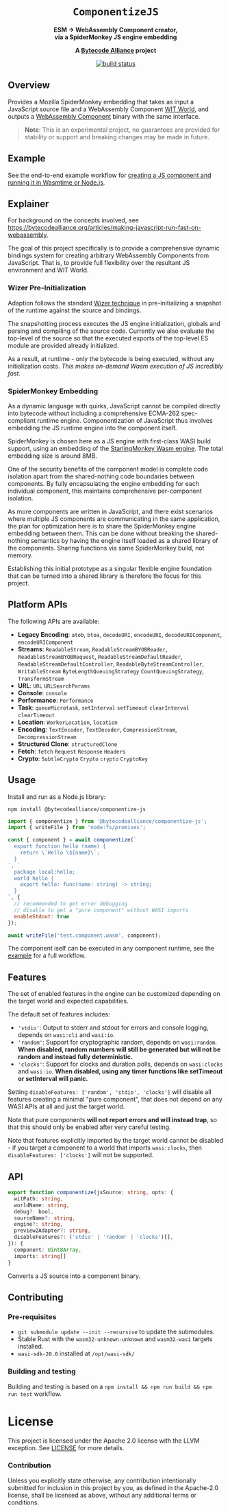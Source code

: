<div align="center">
  <h1><code>ComponentizeJS</code></h1>

  <p>
    <strong>ESM -> WebAssembly Component creator,<br />via a SpiderMonkey JS engine embedding</a></strong>
  </p>

  <strong>A <a href="https://bytecodealliance.org/">Bytecode Alliance</a> project</strong>

  <p>
    <a href="https://github.com/bytecodealliance/jco/actions?query=workflow%3ACI"><img src="https://github.com/bytecodealliance/jco/workflows/CI/badge.svg" alt="build status" /></a>
  </p>
</div>

## Overview

Provides a Mozilla SpiderMonkey embedding that takes as input a JavaScript source file and a WebAssembly Component [WIT World](https://github.com/WebAssembly/component-model/blob/main/design/mvp/WIT.md),
and outputs a [WebAssembly Component](https://github.com/WebAssembly/component-model) binary with the same interface.

> **Note**: This is an experimental project, no guarantees are provided for stability or support and breaking changes may be made in future.

## Example

See the end-to-end example workflow for [creating a JS component and running it in Wasmtime or Node.js](EXAMPLE.md).

## Explainer

For background on the concepts involved, see https://bytecodealliance.org/articles/making-javascript-run-fast-on-webassembly.

The goal of this project specifically is to provide a comprehensive dynamic bindings system for creating arbitrary WebAssembly Components from JavaScript. That is, to provide full flexibility over the resultant JS environment and WIT World.

### Wizer Pre-Initialization

Adaption follows the standard [Wizer technique](https://github.com/bytecodealliance/wizer) in pre-initializing a snapshot of the runtime against the source and bindings.

The snapshotting process executes the JS engine initialization, globals and parsing and compiling of the source code. Currently we also evaluate the top-level of the source so that the executed exports of the top-level ES module are provided already initialized.

As a result, at runtime - only the  bytecode is being executed, without any initialization costs. _This makes on-demand Wasm execution of JS incredibly fast._

### SpiderMonkey Embedding

As a dynamic language with quirks, JavaScript cannot be compiled directly into bytecode without including a comprehensive ECMA-262 spec-compliant runtime engine. Componentization of JavaScript thus involves embedding the JS runtime engine into the component itself.

SpiderMonkey is chosen here as a JS engine with first-class WASI build support, using an embedding of the [StarlingMonkey Wasm engine](https://github.com/fermyon/StarlingMonkey). The total embedding size is around 8MB.

One of the security benefits of the component model is complete code isolation apart from the shared-nothing code boundaries between components. By fully encapsulating the engine embedding for each individual component, this maintains comprehensive per-component isolation.

As more components are written in JavaScript, and there exist scenarios where multiple JS components are communicating in the same application, the plan for optimization here is to share the SpiderMonkey engine embedding between them. This can be done without breaking the shared-nothing semantics by having the engine itself loaded as a shared library of the components. Sharing functions via same SpiderMonkey build, not memory.

Establishing this initial prototype as a singular flexible engine foundation that can be turned into a shared library is therefore the focus for this project.

## Platform APIs

The following APIs are available:

* **Legacy Encoding**: `atob`, `btoa`, `decodeURI`, `encodeURI`, `decodeURIComponent`, `encodeURIComponent`
* **Streams**: `ReadableStream`, `ReadableStreamBYOBReader`, `ReadableStreamBYOBRequest`, `ReadableStreamDefaultReader`, `ReadableStreamDefaultController`, `ReadableByteStreamController`, `WritableStream` `ByteLengthQueuingStrategy` `CountQueuingStrategy`, `TransformStream`
* **URL**: `URL` `URLSearchParams`
* **Console**: `console`
* **Performance**: `Performance`
* **Task**: `queueMicrotask`, `setInterval` `setTimeout` `clearInterval` `clearTimeout`
* **Location**: `WorkerLocation`, `location`
* **Encoding**: `TextEncoder`, `TextDecoder`, `CompressionStream`, `DecompressionStream`
* **Structured Clone**: `structuredClone`
* **Fetch**: `fetch` `Request` `Response` `Headers`
* **Crypto**: `SubtleCrypto` `Crypto` `crypto` `CryptoKey`

## Usage

Install and run as a Node.js library:

```shell
npm install @bytecodealliance/componentize-js
```

```js
import { componentize } from '@bytecodealliance/componentize-js';
import { writeFile } from 'node:fs/promises';

const { component } = await componentize(`
  export function hello (name) {
    return \`Hello \${name}\`;
  }
`, `
  package local:hello;
  world hello {
    export hello: func(name: string) -> string;
  }
`, {
  // recommended to get error debugging
  // disable to get a "pure component" without WASI imports
  enableStdout: true
});

await writeFile('test.component.wasm', component);
```

The component iself can be executed in any component runtime, see the [example](EXAMPLE.md) for a full workflow.

## Features

The set of enabled features in the engine can be customized depending on the target world and expected capabilities.

The default set of features includes:

* `'stdio'`: Output to stderr and stdout for errors and console logging, depends on `wasi:cli` and `wasi:io`.
* `'random'`: Support for cryptographic random, depends on `wasi:random`. **When disabled, random numbers will still be generated but will not be random and instead fully deterministic.**
* `'clocks'`: Support for clocks and duration polls, depends on `wasi:clocks` and `wasi:io`. **When disabled, using any timer functions like setTimeout or setInterval will panic.**

Setting `disableFeatures: ['random', 'stdio', 'clocks']` will disable all features creating a minimal "pure component", that does not depend on any WASI APIs at all and just the target world.

Note that pure components **will not report errors and will instead trap**, so that this should only be enabled after very careful testing.

Note that features explicitly imported by the target world cannot be disabled - if you target a component to a world
that imports `wasi:clocks`, then `disableFeatures: ['clocks']` will not be supported.

## API

```ts
export function componentize(jsSource: string, opts: {
  witPath: string,
  worldName: string,
  debug?: bool,
  sourceName?: string,
  engine?: string,
  preview2Adapter?: string,
  disableFeatures?: ('stdio' | 'random' | 'clocks')[],
}): {
  component: Uint8Array,
  imports: string[]
}
```

Converts a JS source into a component binary.

## Contributing

### Pre-requisites

* `git submodule update --init --recursive` to update the submodules.
* Stable Rust with the `wasm32-unknown-unknown` and `wasm32-wasi` targets
  installed.
* `wasi-sdk-20.0` installed at `/opt/wasi-sdk/`

### Building and testing

Building and testing is based on a `npm install && npm run build && npm run test` workflow.

# License

This project is licensed under the Apache 2.0 license with the LLVM exception.
See [LICENSE](LICENSE) for more details.

### Contribution

Unless you explicitly state otherwise, any contribution intentionally submitted
for inclusion in this project by you, as defined in the Apache-2.0 license,
shall be licensed as above, without any additional terms or conditions.
